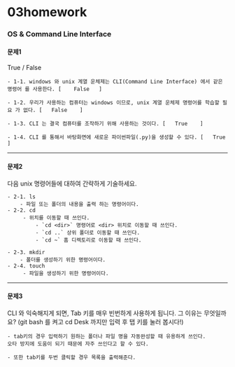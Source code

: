 # 03homework

### OS &  Command Line Interface

#### 문제1

True / False

```
- 1-1. windows 와 unix 계열 운체제는 CLI(Command Line Interface) 에서 같은 명령어 를 사용한다. [    False   ]

- 1-2. 우리가 사용하는 컴퓨터는 windows 이므로, unix 계열 운체제 명령어를 학습할 필요 가 없다. [   False    ]

- 1-3. CLI 는 결국 컴퓨터를 조작하기 위해 사용하는 것이다. [   True    ] 

- 1-4. CLI 를 통해서 바탕화면에 새로운 파이썬파일(.py)을 생성할 수 있다. [   True    ]
```

---

#### 문제2

다음 unix 명령어들에 대하여 간략하게 기술하세요.

```
- 2-1. ls
    - 파일 또는 폴더의 내용을 출력 하는 명령어이다.
- 2-2. cd
     - 위치를 이동할 때 쓰인다.
         - `cd <dir>` 명령어로 <dir> 위치로 이동할 때 쓰인다.
         - `cd ..` 상위 폴더로 이동할 때 쓰인다.
         - `cd ~` 홈 디렉토리로 이동할 때 쓰인다. 

- 2-3. mkdir
    - 폴더를 생성하기 위한 명령어이다.
- 2-4. touch 
     - 파일을 생성하기 위한 명령어이다.
```

---

#### 문제3

CLI 와 익숙해지게 되면, Tab 키를 매우 빈번하게 사용하게 됩니다. 그 이유는 무엇일까요?
(git bash 를 켜고 cd Desk 까지만 입력 후 탭 키를 눌러 봅시다!)

```
- tab키의 경우 입력하기 원하는 폴더나 파일 명을 자동완성할 때 유용하게 쓰인다.
오타 방지에 도움이 되기 때문에 자주 쓰인다고 할 수 있다.

- 또한 tab키를 두번 클릭할 경우 목록을 출력해준다.
```



